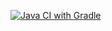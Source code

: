 [![Java CI with Gradle](https://github.com/BloodyOrgy/dzPatterns2/actions/workflows/gradle.yml/badge.svg)](https://github.com/BloodyOrgy/dzPatterns2/actions/workflows/gradle.yml)